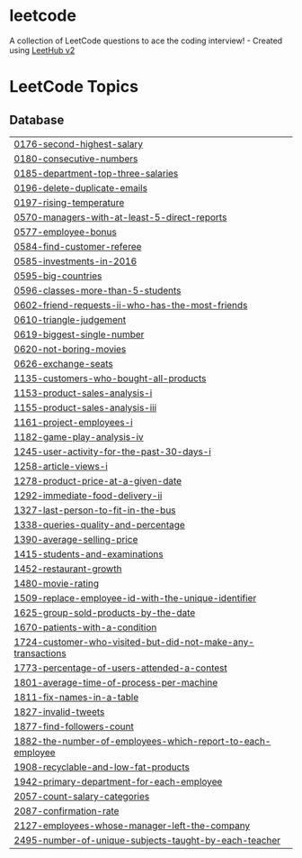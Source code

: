 # leetcode
A collection of LeetCode questions to ace the coding interview! - Created using [LeetHub v2](https://github.com/arunbhardwaj/LeetHub-2.0)

<!---LeetCode Topics Start-->
# LeetCode Topics
## Database
|  |
| ------- |
| [0176-second-highest-salary](https://github.com/aashrithhhh/leetcode/tree/master/0176-second-highest-salary) |
| [0180-consecutive-numbers](https://github.com/aashrithhhh/leetcode/tree/master/0180-consecutive-numbers) |
| [0185-department-top-three-salaries](https://github.com/aashrithhhh/leetcode/tree/master/0185-department-top-three-salaries) |
| [0196-delete-duplicate-emails](https://github.com/aashrithhhh/leetcode/tree/master/0196-delete-duplicate-emails) |
| [0197-rising-temperature](https://github.com/aashrithhhh/leetcode/tree/master/0197-rising-temperature) |
| [0570-managers-with-at-least-5-direct-reports](https://github.com/aashrithhhh/leetcode/tree/master/0570-managers-with-at-least-5-direct-reports) |
| [0577-employee-bonus](https://github.com/aashrithhhh/leetcode/tree/master/0577-employee-bonus) |
| [0584-find-customer-referee](https://github.com/aashrithhhh/leetcode/tree/master/0584-find-customer-referee) |
| [0585-investments-in-2016](https://github.com/aashrithhhh/leetcode/tree/master/0585-investments-in-2016) |
| [0595-big-countries](https://github.com/aashrithhhh/leetcode/tree/master/0595-big-countries) |
| [0596-classes-more-than-5-students](https://github.com/aashrithhhh/leetcode/tree/master/0596-classes-more-than-5-students) |
| [0602-friend-requests-ii-who-has-the-most-friends](https://github.com/aashrithhhh/leetcode/tree/master/0602-friend-requests-ii-who-has-the-most-friends) |
| [0610-triangle-judgement](https://github.com/aashrithhhh/leetcode/tree/master/0610-triangle-judgement) |
| [0619-biggest-single-number](https://github.com/aashrithhhh/leetcode/tree/master/0619-biggest-single-number) |
| [0620-not-boring-movies](https://github.com/aashrithhhh/leetcode/tree/master/0620-not-boring-movies) |
| [0626-exchange-seats](https://github.com/aashrithhhh/leetcode/tree/master/0626-exchange-seats) |
| [1135-customers-who-bought-all-products](https://github.com/aashrithhhh/leetcode/tree/master/1135-customers-who-bought-all-products) |
| [1153-product-sales-analysis-i](https://github.com/aashrithhhh/leetcode/tree/master/1153-product-sales-analysis-i) |
| [1155-product-sales-analysis-iii](https://github.com/aashrithhhh/leetcode/tree/master/1155-product-sales-analysis-iii) |
| [1161-project-employees-i](https://github.com/aashrithhhh/leetcode/tree/master/1161-project-employees-i) |
| [1182-game-play-analysis-iv](https://github.com/aashrithhhh/leetcode/tree/master/1182-game-play-analysis-iv) |
| [1245-user-activity-for-the-past-30-days-i](https://github.com/aashrithhhh/leetcode/tree/master/1245-user-activity-for-the-past-30-days-i) |
| [1258-article-views-i](https://github.com/aashrithhhh/leetcode/tree/master/1258-article-views-i) |
| [1278-product-price-at-a-given-date](https://github.com/aashrithhhh/leetcode/tree/master/1278-product-price-at-a-given-date) |
| [1292-immediate-food-delivery-ii](https://github.com/aashrithhhh/leetcode/tree/master/1292-immediate-food-delivery-ii) |
| [1327-last-person-to-fit-in-the-bus](https://github.com/aashrithhhh/leetcode/tree/master/1327-last-person-to-fit-in-the-bus) |
| [1338-queries-quality-and-percentage](https://github.com/aashrithhhh/leetcode/tree/master/1338-queries-quality-and-percentage) |
| [1390-average-selling-price](https://github.com/aashrithhhh/leetcode/tree/master/1390-average-selling-price) |
| [1415-students-and-examinations](https://github.com/aashrithhhh/leetcode/tree/master/1415-students-and-examinations) |
| [1452-restaurant-growth](https://github.com/aashrithhhh/leetcode/tree/master/1452-restaurant-growth) |
| [1480-movie-rating](https://github.com/aashrithhhh/leetcode/tree/master/1480-movie-rating) |
| [1509-replace-employee-id-with-the-unique-identifier](https://github.com/aashrithhhh/leetcode/tree/master/1509-replace-employee-id-with-the-unique-identifier) |
| [1625-group-sold-products-by-the-date](https://github.com/aashrithhhh/leetcode/tree/master/1625-group-sold-products-by-the-date) |
| [1670-patients-with-a-condition](https://github.com/aashrithhhh/leetcode/tree/master/1670-patients-with-a-condition) |
| [1724-customer-who-visited-but-did-not-make-any-transactions](https://github.com/aashrithhhh/leetcode/tree/master/1724-customer-who-visited-but-did-not-make-any-transactions) |
| [1773-percentage-of-users-attended-a-contest](https://github.com/aashrithhhh/leetcode/tree/master/1773-percentage-of-users-attended-a-contest) |
| [1801-average-time-of-process-per-machine](https://github.com/aashrithhhh/leetcode/tree/master/1801-average-time-of-process-per-machine) |
| [1811-fix-names-in-a-table](https://github.com/aashrithhhh/leetcode/tree/master/1811-fix-names-in-a-table) |
| [1827-invalid-tweets](https://github.com/aashrithhhh/leetcode/tree/master/1827-invalid-tweets) |
| [1877-find-followers-count](https://github.com/aashrithhhh/leetcode/tree/master/1877-find-followers-count) |
| [1882-the-number-of-employees-which-report-to-each-employee](https://github.com/aashrithhhh/leetcode/tree/master/1882-the-number-of-employees-which-report-to-each-employee) |
| [1908-recyclable-and-low-fat-products](https://github.com/aashrithhhh/leetcode/tree/master/1908-recyclable-and-low-fat-products) |
| [1942-primary-department-for-each-employee](https://github.com/aashrithhhh/leetcode/tree/master/1942-primary-department-for-each-employee) |
| [2057-count-salary-categories](https://github.com/aashrithhhh/leetcode/tree/master/2057-count-salary-categories) |
| [2087-confirmation-rate](https://github.com/aashrithhhh/leetcode/tree/master/2087-confirmation-rate) |
| [2127-employees-whose-manager-left-the-company](https://github.com/aashrithhhh/leetcode/tree/master/2127-employees-whose-manager-left-the-company) |
| [2495-number-of-unique-subjects-taught-by-each-teacher](https://github.com/aashrithhhh/leetcode/tree/master/2495-number-of-unique-subjects-taught-by-each-teacher) |
<!---LeetCode Topics End-->